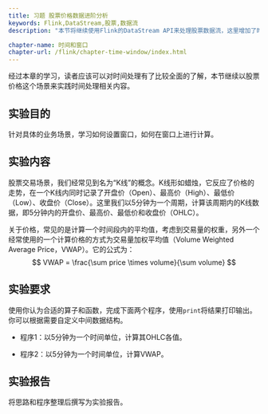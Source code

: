 ```yaml
---
title: 习题 股票价格数据进阶分析
keywords: Flink,DataStream,股票,数据流
description: "本节将继续使用Flink的DataStream API来处理股票数据流，这里增加了时间和窗口相关的概念。"

chapter-name: 时间和窗口
chapter-url: /flink/chapter-time-window/index.html
---
```


经过本章的学习，读者应该可以对时间处理有了比较全面的了解，本节继续以股票价格这个场景来实践时间处理相关内容。

## 实验目的

针对具体的业务场景，学习如何设置窗口，如何在窗口上进行计算。

## 实验内容

股票交易场景，我们经常见到名为“K线”的概念。K线形如蜡烛，它反应了价格的走势，在一个K线内同时记录了开盘价（Open）、最高价（High）、最低价（Low）、收盘价（Close）。这里我们以5分钟为一个周期，计算该周期内的K线数据，即5分钟内的开盘价、最高价、最低价和收盘价（OHLC）。

关于价格，常见的是计算一个时间段内的平均值，考虑到交易量的权重，另外一个经常使用的一个计算价格的方式为交易量加权平均值（Volume Weighted Average Price，VWAP）。它的公式为：
$$
VWAP = \frac{\sum price \times volume}{\sum volume}
$$

## 实验要求

使用你认为合适的算子和函数，完成下面两个程序，使用`print`将结果打印输出。你可以根据需要自定义中间数据结构。

* 程序1：以5分钟为一个时间单位，计算其OHLC各值。

* 程序2：以5分钟为一个时间单位，计算VWAP。

## 实验报告

将思路和程序整理后撰写为实验报告。